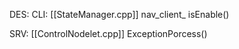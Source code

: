 DES:
CLI:
	[[StateManager.cpp]]
		nav_client_
		isEnable()
		
SRV:
	[[ControlNodelet.cpp]]
		ExceptionPorcess()